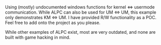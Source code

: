 Using (mostly) undocumented windows functions for kernel <=> usermode communication.
While ALPC can also be used for UM <=> UM, this example only demonstrates KM <=> UM.
I have provided R/W functionality as a POC. Feel free to add onto the project as you please.

While other examples of ALPC exist, most are very outdated, and none are built with game hacking in mind.
